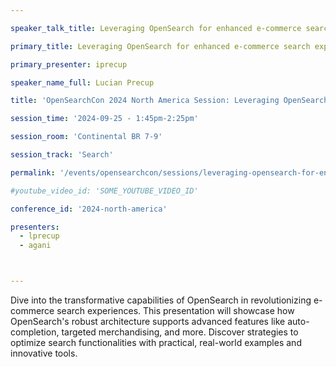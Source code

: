 ```yaml
---

speaker_talk_title: Leveraging OpenSearch for enhanced e-commerce search experiences

primary_title: Leveraging OpenSearch for enhanced e-commerce search experiences

primary_presenter: iprecup

speaker_name_full: Lucian Precup

title: 'OpenSearchCon 2024 North America Session: Leveraging OpenSearch for enhanced e-commerce search experiences'

session_time: '2024-09-25 - 1:45pm-2:25pm' 

session_room: 'Continental BR 7-9' 

session_track: 'Search' 

permalink: '/events/opensearchcon/sessions/leveraging-opensearch-for-enhanced-ecommerce-search-experiences.html' 

#youtube_video_id: 'SOME_YOUTUBE_VIDEO_ID' 

conference_id: '2024-north-america' 

presenters: 
  - lprecup
  - agani 



---
```

Dive into the transformative capabilities of OpenSearch in revolutionizing e-commerce search experiences. This presentation will showcase how OpenSearch's robust architecture supports advanced features like auto-completion, targeted merchandising, and more. Discover strategies to optimize search functionalities with practical, real-world examples and innovative tools.


